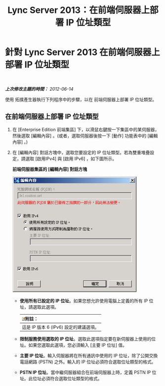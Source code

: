 ﻿---
title: Lync Server 2013：在前端伺服器上部署 IP 位址類型
TOCTitle: 在前端伺服器上部署 IP 位址類型
ms:assetid: b6c8e0f9-ec8e-4a4e-a525-756f9cd6b9d0
ms:mtpsurl: https://technet.microsoft.com/zh-tw/library/JJ205191(v=OCS.15)
ms:contentKeyID: 49292079
ms.date: 08/24/2015
mtps_version: v=OCS.15
ms.translationtype: HT
---

# 針對 Lync Server 2013 在前端伺服器上部署 IP 位址類型

 

_**上次修改主題的時間：** 2012-06-14_

使用 拓撲產生器執行下列程序中的步驟，以在 前端伺服器上部署 IP 位址類型。

## 在前端伺服器上部署 IP 位址類型

1.  在 \[Enterprise Edition 前端集區\] 下，以滑鼠右鍵按一下集區中的某伺服器，然後選取 \[編輯內容\] 。(或者，選取伺服器後按一下 \[動作\] 功能表中的 \[編輯內容\] 。)

2.  在 \[編輯內容\] 對話方塊中，選取您要設定的 IP 位址類型。若為雙重堆疊設定，請選取 \[啟用IPv4\] 與 \[啟用 IPv6\] ，如下圖所示。
    
    **前端伺服器集區的 \[編輯內容\] 對話方塊**
    
    ![\[前端伺服器編輯內容\] 對話方塊](images/JJ205191.737a9d71-c0bc-4a54-9608-9e028dacc814(OCS.15).png "[前端伺服器編輯內容] 對話方塊")
    
      - **使用所有已設定的 IP 位址**。如果您想允許使用電腦上定義的所有 IP 位址，請選取此選項。
        
        <table>
        <thead>
        <tr class="header">
        <th><img src="images/Gg398811.note(OCS.15).gif" title="note" alt="note" />附註：</th>
        </tr>
        </thead>
        <tbody>
        <tr class="odd">
        <td>這是 IP 版本 6 (IPv6) 設定的建議選項。</td>
        </tr>
        </tbody>
        </table>
    
      - **限制服務使用選取的 IP 位址**。選取此選項指定要在新伺服器上使用的位址。如果您選取此選項，您必須輸入 \[主要 IP 位址\] 值。
    
      - **主要 IP 位址**。輸入伺服器將在所有通訊中使用的 IP 位址，除了公開交換電話網路 (PSTN) 之外。輸入的 IP 位址必須符合選取位址類型的格式。
    
      - **PSTN IP 位址**。當中繼伺服器組合在前端伺服器上時，定義 PSTN IP 位址。此位址必須符合選取位址類型的格式。

